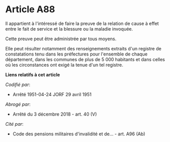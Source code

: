 # Article A88

Il appartient à l'intéressé de faire la preuve de la relation de cause à effet entre le fait de service et la blessure ou la
maladie invoquée.

Cette preuve peut être administrée par tous moyens.

Elle peut résulter notamment des renseignements extraits d'un registre de constatations tenu dans les préfectures pour
l'ensemble de chaque département, dans les communes de plus de 5 000 habitants et dans celles où les circonstances ont exigé
la tenue d'un tel registre.

**Liens relatifs à cet article**

_Codifié par_:

  - Arrêté 1951-04-24 JORF 29 avril 1951

_Abrogé par_:

  - Arrêté du 3 décembre 2018 - art. 40 (V)

_Cité par_:

  - Code des pensions militaires d'invalidité et de... - art. A96 (Ab)
